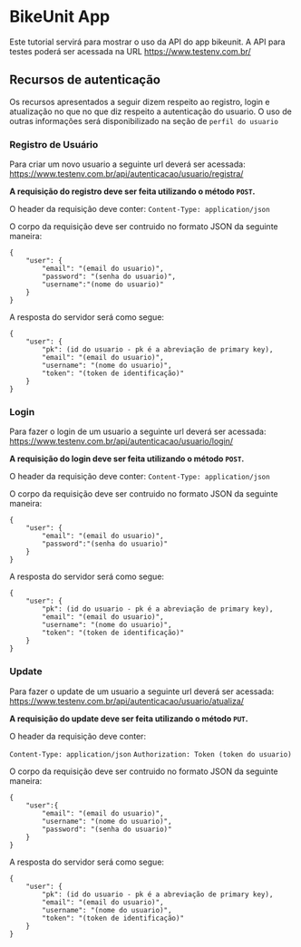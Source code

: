 # BikeUnit App

Este tutorial servirá para mostrar o uso da API do app bikeunit.
A API para testes poderá ser acessada na URL https://www.testenv.com.br/

## Recursos de autenticação

Os recursos apresentados a seguir dizem respeito ao registro, login e atualização no que no que diz respeito a autenticação do usuario. O uso de outras informações será disponibilizado na seção de `perfil do usuario`

### Registro de Usuário

Para criar um novo usuario a seguinte url deverá ser acessada: https://www.testenv.com.br/api/autenticacao/usuario/registra/

**A requisição do registro deve ser feita utilizando o método `POST`.**

O header da requisição deve conter:
`Content-Type: application/json`

O corpo da requisição deve ser contruido no formato JSON da seguinte maneira:

    {
        "user": {
            "email": "(email do usuario)",
            "password": "(senha do usuario)",
            "username":"(nome do usuario)"
        }
    }

A resposta do servidor será como segue:

    {
        "user": {
            "pk": (id do usuario - pk é a abreviação de primary key),
            "email": "(email do usuario)",
            "username": "(nome do usuario)",
            "token": "(token de identificação)"
        }
    }

### Login 

Para fazer o login de um usuario a seguinte url deverá ser acessada: https://www.testenv.com.br/api/autenticacao/usuario/login/

**A requisição do login deve ser feita utilizando o método `POST`.**

O header da requisição deve conter:
`Content-Type: application/json`

O corpo da requisição deve ser contruido no formato JSON da seguinte maneira:

    {
        "user": {
            "email": "(email do usuario)",
            "password":"(senha do usuario)"
        }
    }
A resposta do servidor será como segue:

    {
        "user": {
            "pk": (id do usuario - pk é a abreviação de primary key),
            "email": "(email do usuario)",
            "username": "(nome do usuario)",
            "token": "(token de identificação)"
        }
    }

### Update

Para fazer o update de um usuario a seguinte url deverá ser acessada: https://www.testenv.com.br/api/autenticacao/usuario/atualiza/

**A requisição do update deve ser feita utilizando o método `PUT`.**

O header da requisição deve conter:

`Content-Type: application/json`
`Authorization: Token (token do usuario)`

O corpo da requisição deve ser contruido no formato JSON da seguinte maneira:

    {
        "user":{
            "email": "(email do usuario)",
            "username": "(nome do usuario)",
            "password": "(senha do usuario)"
        }
    }

A resposta do servidor será como segue:

    {
        "user": {
            "pk": (id do usuario - pk é a abreviação de primary key),
            "email": "(email do usuario)",
            "username": "(nome do usuario)",
            "token": "(token de identificação)"
        }
    }
